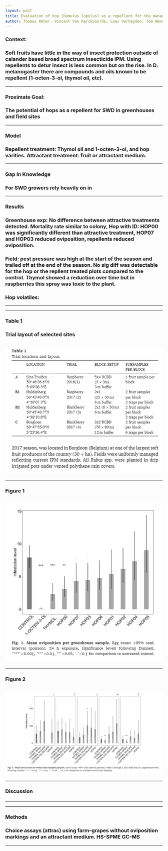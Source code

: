 ```yaml
---
layout: post
title: Evaluation of hop (Humulus lupulus) as a repellent for the management of Drosophila suzukii
author: Thomas Reher, Vincent Van Kerckvoorde, Loes Verheyden, Tom Wenseleers, Tim Belien, Dany Bylemans, Johan Martens
---
```



### **Context:** 
### Soft fruits have little in the way of insect protection outside of calander based broad spectrum insecticide IPM. Using repellents to detur insect is less common but on the rise. In D. melanogaster there are compounds and oils known to be repellent (1-octen-3-ol, thymol oil, etc).



---
### **Proximate Goal:** 
### The potential of hops as a repellent for SWD in greenhouses and field sites
---


### **Model** 
### Repellent treatment: Thymol oil and 1-octen-3-ol, and hop varities. Attractant treatment: fruit or attractant medium.
---


### **Gap In Knowledge** 
### For SWD growers rely heavily on in
---


### **Results**
### Greenhouse exp: No difference between attractive treatments detected. Mortality rate similar to colony, Hop with ID: HOP00 was significantly different than attractive treatment, HOP07 and HOP03 reduced oviposition, repellents reduced oviposition.
### Field: pest pressure was high at the start of the season and trailed off at the end of the season. No sig diff was detectable for the hop or the repllent treated plots compared to the control. Thymol showed a reduction over time but in raspberries this spray was toxic to the plant. 
### Hop volatiles: 

---



---
### **Table 1**
### Trial layout of selected sites

![table1](/blog1/images/2019Reher_t1.PNG)
---


---
### **Figure 1**
### 

![figure1](/blog1/images/2019Reher_f1.PNG)
---

---
### **Figure 2**
### 

![figure2](/blog1/images/2019Reher_f2.PNG)
---


---
### **Discussion**
### 
---

---
### **Methods**
### Choice assays (attrac) using farm-grapes without oviposition markings and an attractant medium. HS-SPME GC-MS

---
